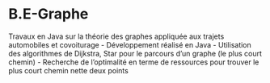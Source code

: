 # B.E-Graphe

Travaux en Java sur la théorie des graphes appliquée aux trajets automobiles et covoiturage
	- Développement réalisé en Java
	- Utilisation des algorithmes de Dijkstra, Star pour le parcours d’un graphe (le plus court chemin)
	- Recherche de l’optimalité en terme de ressources pour trouver le plus court chemin nette deux points
